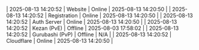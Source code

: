 | 2025-08-13 14:20:52 | Website | Online | 2025-08-13 14:20:50 |
| 2025-08-13 14:20:52 | Registration | Online | 2025-08-13 14:20:50 |
| 2025-08-13 14:20:52 | Auth Server | Online | 2025-08-13 14:20:50 |
| 2025-08-13 14:20:52 | Kezan (PvE) | Offline | 2025-08-03 17:58:02 |
| 2025-08-13 14:20:52 | Gurubashi (PvP) | Offline | N/A |
| 2025-08-13 14:20:52 | Cloudflare | Online | 2025-08-13 14:20:50 |
